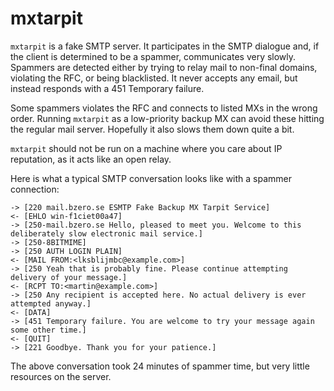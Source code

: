 # mxtarpit

`mxtarpit` is a fake SMTP server. It participates in the SMTP dialogue and, if
the client is determined to be a spammer, communicates very slowly. Spammers
are detected either by trying to relay mail to non-final domains, violating the
RFC, or being blacklisted. It never accepts any email, but instead responds
with a 451 Temporary failure.

Some spammers violates the RFC and connects to listed MXs in the wrong order.
Running `mxtarpit` as a low-priority backup MX can avoid these hitting the
regular mail server. Hopefully it also slows them down quite a bit.

`mxtarpit` should not be run on a machine where you care about IP reputation,
as it acts like an open relay.

Here is what a typical SMTP conversation looks like with a spammer connection:

    -> [220 mail.bzero.se ESMTP Fake Backup MX Tarpit Service]
    <- [EHLO win-f1ciet00a47]
    -> [250-mail.bzero.se Hello, pleased to meet you. Welcome to this deliberately slow electronic mail service.]
    -> [250-8BITMIME]
    -> [250 AUTH LOGIN PLAIN]
    <- [MAIL FROM:<lksblijmbc@example.com>]
    -> [250 Yeah that is probably fine. Please continue attempting delivery of your message.]
    <- [RCPT TO:<martin@example.com>]
    -> [250 Any recipient is accepted here. No actual delivery is ever attempted anyway.]
    <- [DATA]
    -> [451 Temporary failure. You are welcome to try your message again some other time.]
    <- [QUIT]
    -> [221 Goodbye. Thank you for your patience.]

The above conversation took 24 minutes of spammer time, but very little
resources on the server.
